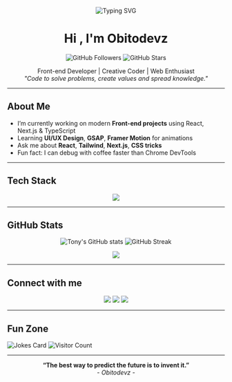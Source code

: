 <p align="center">
  <img src="https://readme-typing-svg.demolab.com/?lines=Welcome+to+obitodevz's+GitHub!;Coding+with+passion+%F0%9F%94%A5;Let%E2%80%99s+build+something+amazing!" alt="Typing SVG" />
</p>

<h1 align="center">Hi , I'm Obitodevz</h1>
<p align="center">
  <img src="https://img.shields.io/github/followers/obitodevz?label=Follow&style=social" alt="GitHub Followers"/>
  <img src="https://img.shields.io/github/stars/obitodevz?style=social" alt="GitHub Stars"/>
</p>

<p align="center">
  Front-end Developer | Creative Coder | Web Enthusiast <br/>
  <em>"Code to solve problems, create values and spread knowledge."</em>
</p>

---

## About Me
- I’m currently working on modern **Front-end projects** using React, Next.js & TypeScript  
- Learning **UI/UX Design**, **GSAP**, **Framer Motion** for animations  
- Ask me about **React**, **Tailwind**, **Next.js**, **CSS tricks**  
- Fun fact: I can debug with coffee faster than Chrome DevTools

---

## Tech Stack
<p align="center">
  <img src="https://skillicons.dev/icons?i=html,css,js,ts,react,nextjs,tailwind,git,github,vscode,figma" />
</p>

---

## GitHub Stats
<p align="center">
  <img src="https://github-readme-stats.vercel.app/api?username=obitodevz&show_icons=true&theme=radical" alt="Tony's GitHub stats" />
  <img src="https://github-readme-streak-stats.herokuapp.com/?user=obitodevz&theme=radical" alt="GitHub Streak" />
</p>

<p align="center">
  <img src="https://github-readme-stats.vercel.app/api/top-langs/?username=obitodevz&layout=compact&theme=radical" />
</p>

---

## Connect with me
<p align="center">
  <a href="https://www.linkedin.com/in/" target="_blank"><img src="https://img.shields.io/badge/LinkedIn-0077B5?logo=linkedin&style=for-the-badge"></a>
  <a href="https://twitter.com/" target="_blank"><img src="https://img.shields.io/badge/Twitter-1DA1F2?logo=twitter&style=for-the-badge"></a>
  <a href="https://obitodevz.vercel.app" target="_blank"><img src="https://img.shields.io/badge/Portfolio-%23000000.svg?style=for-the-badge&logo=firefox&logoColor=white"></a>
</p>

---

## Fun Zone

![Jokes Card](https://readme-jokes.vercel.app/api?hideBorder&bgColor=%230D1117&textColor=%23fff)
![Visitor Count](https://komarev.com/ghpvc/?username=phucdevz&color=blue)

---

<p align="center">
  <b>“The best way to predict the future is to invent it.”</b> <br>
  <em>- Obitodevz -</em>
</p>



